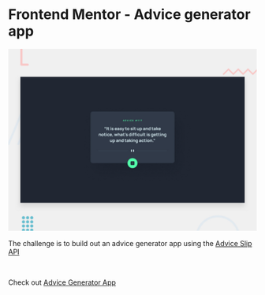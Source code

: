 # Frontend Mentor - Advice generator app

![Design preview for the Advice generator app coding challenge](./design/desktop-preview.jpg)

The challenge is to build out an advice generator app using the [Advice Slip API](https://api.adviceslip.com)

<br>

Check out [Advice Generator App](https://lar-asmaoui.github.io/advice-generator-app-main/)
